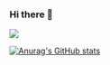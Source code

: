 ### Hi there 👋

<!--
**EZ195/EZ195** is a ✨ _special_ ✨ repository because its `README.md` (this file) appears on your GitHub profile.

Here are some ideas to get you started:

- 🔭 I’m currently working on ...
- 🌱 I’m currently learning ...
- 👯 I’m looking to collaborate on ...
- 🤔 I’m looking for help with ...
- 💬 Ask me about ...
- 📫 How to reach me: ...
- 😄 Pronouns: ...
- ⚡ Fun fact: ...
-->

<img src="https://img.shields.io/badge/JAVA-007396?style=for-the-badge&logo=Java&logoColor=black">

[![Anurag's GitHub stats](https://github-readme-stats.vercel.app/api?username=EZ195)](https://github.com/anuraghazra/github-readme-stats)
